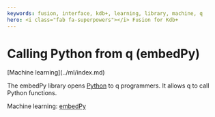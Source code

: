 ```yaml
---
keywords: fusion, interface, kdb+, learning, library, machine, q
hero: <i class="fab fa-superpowers"></i> Fusion for Kdb+
---
```


# <i class="fab fa-python"></i> Calling Python from q (embedPy)

<div class="fusion" markdown="1">
<i class="fas fa-share-alt"></i> [Machine learning](../ml/index.md)
</div>


The embedPy library opens [Python](https://python.org) to q programmers. It allows q to call Python functions. 

<i class="far fa-hand-point-right"></i>
Machine learning: [embedPy](../ml/embedpy.md)
